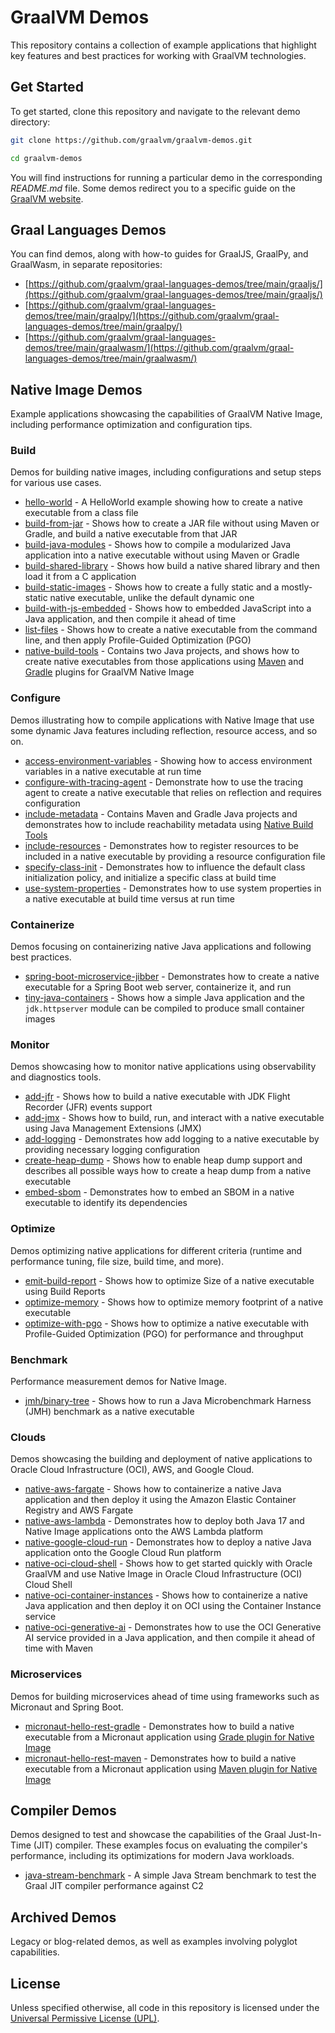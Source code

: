 # GraalVM Demos

This repository contains a collection of example applications that highlight key features and best practices for working with GraalVM technologies.

## Get Started

To get started, clone this repository and navigate to the relevant demo directory:
```bash
git clone https://github.com/graalvm/graalvm-demos.git
``` 
```bash
cd graalvm-demos
```

You will find instructions for running a particular demo in the corresponding _README.md_ file. Some demos redirect you to a specific guide on the [GraalVM website](https://www.graalvm.org/latest/guides/).

## Graal Languages Demos

You can find demos, along with how-to guides for GraalJS, GraalPy, and GraalWasm, in separate repositories:
- [https://github.com/graalvm/graal-languages-demos/tree/main/graaljs/](https://github.com/graalvm/graal-languages-demos/tree/main/graaljs/)
- [https://github.com/graalvm/graal-languages-demos/tree/main/graalpy/](https://github.com/graalvm/graal-languages-demos/tree/main/graalpy/)
- [https://github.com/graalvm/graal-languages-demos/tree/main/graalwasm/](https://github.com/graalvm/graal-languages-demos/tree/main/graalwasm/)

## Native Image Demos

Example applications showcasing the capabilities of GraalVM Native Image, including performance optimization and configuration tips.

### Build
Demos for building native images, including configurations and setup steps for various use cases.

* [hello-world](native-image/hello-world/) - A HelloWorld example showing how to create a native executable from a class file
* [build-from-jar](native-image/build-from-jar/) - Shows how to create a JAR file without using Maven or Gradle, and build a native executable from that JAR
* [build-java-modules](native-image/build-java-modules/) - Shows how to compile a modularized Java application into a native executable without using Maven or Gradle
* [build-shared-library](native-image/build-shared-library/) - Shows how build a native shared library and then load it from a C application
* [build-static-images](native-image/build-static-images/) - Shows how to create a fully static and a mostly-static native executable, unlike the default dynamic one 
* [build-with-js-embedded](native-image/build-with-js-embedded/) - Shows how to embedded JavaScript into a Java application, and then compile it ahead of time
* [list-files](native-image/list-files/) - Shows how to create a native executable from the command line, and then apply Profile-Guided Optimization (PGO)
* [native-build-tools](native-image/native-build-tools/) - Contains two Java projects, and shows how to create native executables from those applications using [Maven](https://graalvm.github.io/native-build-tools/latest/maven-plugin.html) and [Gradle](https://graalvm.github.io/native-build-tools/latest/gradle-plugin.html) plugins for GraalVM Native Image

### Configure
Demos illustrating how to compile applications with Native Image that use some dynamic Java features including reflection, resource access, and so on.

* [access-environment-variables](native-image/access-environment-variables/) - Showing how to access environment variables in a native executable at run time
* [configure-with-tracing-agent](native-image/configure-with-tracing-agent/) - Demonstrate how to use the tracing agent to create a native executable that relies on reflection and requires configuration
* [include-metadata](native-image/include-metadata/) - Contains Maven and Gradle Java projects and demonstrates how to include reachability metadata using [Native Build Tools](https://graalvm.github.io/native-build-tools/)
* [include-resources](native-image/include-resources/) - Demonstrates how to register resources to be included in a native executable by providing a resource configuration file
* [specify-class-init](native-image/specify-class-init/) - Demonstrates how to influence the default class initialization policy, and initialize a specific class at build time
* [use-system-properties](native-image/use-system-properties/) - Demonstrates how to use system properties in a native executable at build time versus at run time

### Containerize
Demos focusing on containerizing native Java applications and following best practices.

* [spring-boot-microservice-jibber](native-image/containerize/spring-boot-microservice-jibber/) - Demonstrates how to create a native executable for a Spring Boot web server, containerize it, and run
* [tiny-java-containers](native-image/containerize/tiny-java-containers/) - Shows how a simple Java application and the `jdk.httpserver` module can be compiled to produce small container images

### Monitor
Demos showcasing how to monitor native applications using observability and diagnostics tools.

* [add-jfr](native-image/add-jfr/) - Shows how to build a native executable with JDK Flight Recorder (JFR) events support
* [add-jmx](native-image/add-jmx/) - Shows how to build, run, and interact with a native executable using Java Management Extensions (JMX) 
* [add-logging](native-image/add-logging/) - Demonstrates how add logging to a native executable by providing necessary logging configuration
* [create-heap-dump](native-image/create-heap-dumps/) - Shows how to enable heap dump support and describes all possible ways how to create a heap dump from a native executable
* [embed-sbom](native-image/embed-sbom/) - Demonstrates how to embed an SBOM in a native executable to identify its dependencies

### Optimize
Demos optimizing native applications for different criteria (runtime and performance tuning, file size, build time, and more).

* [emit-build-report](native-image/emit-build-report/) - Shows how to optimize Size of a native executable using Build Reports
* [optimize-memory](native-image/optimize-memory/) - Shows how to optimize memory footprint of a native executable
* [optimize-with-pgo](native-image/optimize-with-pgo/) - Shows how to optimize a native executable with Profile-Guided Optimization (PGO) for performance and throughput

### Benchmark
Performance measurement demos for Native Image.

* [jmh/binary-tree](native-image/benchmark/jmh/binary-tree/) - Shows how to run a Java Microbenchmark Harness (JMH) benchmark as a native executable

### Clouds
Demos showcasing the building and deployment of native applications to Oracle Cloud Infrastructure (OCI), AWS, and Google Cloud.

* [native-aws-fargate](native-image/clouds/native-aws-fargate/) - Shows how to containerize a native Java application and then deploy it using the Amazon Elastic Container Registry and AWS Fargate
* [native-aws-lambda](native-image/clouds/native-aws-lambda/) - Demonstrates how to deploy both Java 17 and Native Image applications onto the AWS Lambda platform
* [native-google-cloud-run](native-image/clouds/native-google-cloud-run/) - Demonstrates how to deploy a native Java application onto the Google Cloud Run platform
* [native-oci-cloud-shell](native-image/clouds/native-oci-cloud-shell/) - Shows how to get started quickly with Oracle GraalVM and use Native Image in Oracle Cloud Infrastructure (OCI) Cloud Shell
* [native-oci-container-instances](native-image/clouds/native-oci-container-instances/) - Shows how to containerize a native Java application and then deploy it on OCI using the Container Instance service
* [native-oci-generative-ai](native-image/clouds/native-oci-generative-ai/) - Demonstrates how to use the OCI Generative AI service provided in a Java application, and then compile it ahead of time with Maven

### Microservices
Demos for building microservices ahead of time using frameworks such as Micronaut and Spring Boot.

* [micronaut-hello-rest-gradle](native-image/microservices/micronaut-hello-rest-gradle) - Demonstrates how to build a native executable from a Micronaut application using [Grade plugin for Native Image](https://graalvm.github.io/native-build-tools/latest/gradle-plugin.html)
* [micronaut-hello-rest-maven](native-image/microservices/micronaut-hello-rest-maven) - Demonstrates how to build a native executable from a Micronaut application using [Maven plugin for Native Image](https://graalvm.github.io/native-build-tools/latest/maven-plugin.html)

## Compiler Demos

Demos designed to test and showcase the capabilities of the Graal Just-In-Time (JIT) compiler.
These examples focus on evaluating the compiler's performance, including its optimizations for modern Java workloads.

* [java-stream-benchmark](compiler/java-stream-benchmark/) - A simple Java Stream benchmark to test the Graal JIT compiler performance against C2

## Archived Demos

Legacy or blog-related demos, as well as examples involving polyglot capabilities.

## License

Unless specified otherwise, all code in this repository is licensed under the [Universal Permissive License (UPL)](http://opensource.org/licenses/UPL).